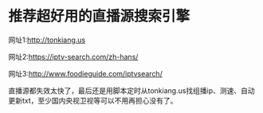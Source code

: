 # 推荐超好用的直播源搜索引擎
网址1:http://tonkiang.us

网址2:https://iptv-search.com/zh-hans/

网址3:http://www.foodieguide.com/iptvsearch/

直播源都失效太快了，最后还是用脚本定时从tonkiang.us找组播ip、测速、自动更新txt，至少国内央视卫视等可以不用再担心没有了。
